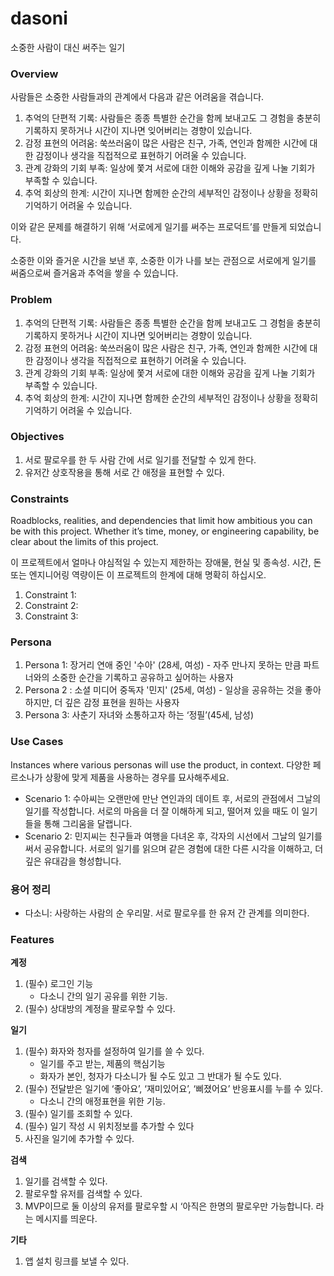 # dasoni

소중한 사람이 대신 써주는 일기

### Overview

사람들은 소중한 사람들과의 관계에서 다음과 같은 어려움을 겪습니다.

1. 추억의 단편적 기록: 사람들은 종종 특별한 순간을 함께 보내고도 그 경험을 충분히 기록하지 못하거나 시간이 지나면 잊어버리는 경향이 있습니다.
2. 감정 표현의 어려움: 쑥쓰러움이 많은 사람은 친구, 가족, 연인과 함께한 시간에 대한 감정이나 생각을 직접적으로 표현하기 어려울 수 있습니다.
3. 관계 강화의 기회 부족: 일상에 쫓겨 서로에 대한 이해와 공감을 깊게 나눌 기회가 부족할 수 있습니다.
4. 추억 회상의 한계: 시간이 지나면 함께한 순간의 세부적인 감정이나 상황을 정확히 기억하기 어려울 수 있습니다.

이와 같은 문제를 해결하기 위해 ‘서로에게 일기를 써주는 프로덕트’를 만들게 되었습니다.

소중한 이와 즐거운 시간을 보낸 후, 소중한 이가 나를 보는 관점으로 서로에게 일기를 써줌으로써 즐거움과 추억을 쌓을 수 있습니다.

### Problem

1. 추억의 단편적 기록: 사람들은 종종 특별한 순간을 함께 보내고도 그 경험을 충분히 기록하지 못하거나 시간이 지나면 잊어버리는 경향이 있습니다.
2. 감정 표현의 어려움: 쑥쓰러움이 많은 사람은 친구, 가족, 연인과 함께한 시간에 대한 감정이나 생각을 직접적으로 표현하기 어려울 수 있습니다.
3. 관계 강화의 기회 부족: 일상에 쫓겨 서로에 대한 이해와 공감을 깊게 나눌 기회가 부족할 수 있습니다.
4. 추억 회상의 한계: 시간이 지나면 함께한 순간의 세부적인 감정이나 상황을 정확히 기억하기 어려울 수 있습니다.

### Objectives

1. 서로 팔로우를 한 두 사람 간에 서로 일기를 전달할 수 있게 한다.
2. 유저간 상호작용을 통해 서로 간 애정을 표현할 수 있다.

### Constraints

Roadblocks, realities, and dependencies that limit how ambitious you can be with this project. Whether it’s time, money, or engineering capability, be clear about the limits of this project.

이 프로젝트에서 얼마나 야심적일 수 있는지 제한하는 장애물, 현실 및 종속성. 시간, 돈 또는 엔지니어링 역량이든 이 프로젝트의 한계에 대해 명확히 하십시오.

1. Constraint 1:
2. Constraint 2:
3. Constraint 3:

### Persona

1. Persona 1: 장거리 연애 중인 '수아' (28세, 여성) - 자주 만나지 못하는 만큼 파트너와의 소중한 순간을 기록하고 공유하고 싶어하는 사용자
2. Persona 2 : 소셜 미디어 중독자 '민지' (25세, 여성) - 일상을 공유하는 것을 좋아하지만, 더 깊은 감정 표현을 원하는 사용자
3. Persona 3: 사춘기 자녀와 소통하고자 하는 ‘정필’(45세, 남성)

### Use Cases

Instances where various personas will use the product, in context.
다양한 페르소나가 상황에 맞게 제품을 사용하는 경우를 묘사해주세요.

- Scenario 1: 수아씨는 오랜만에 만난 연인과의 데이트 후, 서로의 관점에서 그날의 일기를 작성합니다. 서로의 마음을 더 잘 이해하게 되고, 떨어져 있을 때도 이 일기들을 통해 그리움을 달랩니다.
- Scenario 2: 민지씨는 친구들과 여행을 다녀온 후, 각자의 시선에서 그날의 일기를 써서 공유합니다. 서로의 일기를 읽으며 같은 경험에 대한 다른 시각을 이해하고, 더 깊은 유대감을 형성합니다.

### 용어 정리

- 다소니: 사랑하는 사람의 순 우리말. 서로 팔로우를 한 유저 간 관계를 의미한다.

### Features

**계정**

1. (필수) 로그인 기능
   - 다소니 간의 일기 공유를 위한 기능.
2. (필수) 상대방의 계정을 팔로우할 수 있다.

**일기**

1. (필수) 화자와 청자를 설정하여 일기를 쓸 수 있다.
   - 일기를 주고 받는, 제품의 핵심기능
   - 화자가 본인, 청자가 다소니가 될 수도 있고 그 반대가 될 수도 있다.
2. (필수) 전달받은 일기에 ‘좋아요’, ‘재미있어요’, ‘삐졌어요’ 반응표시를 누를 수 있다.
   - 다소니 간의 애정표현을 위한 기능.
3. (필수) 일기를 조회할 수 있다.
4. (필수) 일기 작성 시 위치정보를 추가할 수 있다
5. 사진을 일기에 추가할 수 있다.

**검색**

1. 일기를 검색할 수 있다.
2. 팔로우할 유저를 검색할 수 있다.
3. MVP이므로 둘 이상의 유저를 팔로우할 시 ‘아직은 한명의 팔로우만 가능합니다. 라는 메시지를 띄운다.

**기타**

1. 앱 설치 링크를 보낼 수 있다.
